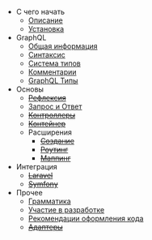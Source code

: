 - С чего начать
    - [Описание](/README)
    - [Установка](/installation)
- GraphQL
    - [Общая информация](/lang/common)
    - [Синтаксис](/lang/syntax)
    - [Система типов](/lang/types)
    - [Комментарии](/lang/comments)
    - [GraphQL Типы](/sdl/schema)
- Основы
    - ~~[Рефлексия](/reflection)~~
    - [Запрос и Ответ](/http)
    - ~~[Контроллеры](/controllers)~~
    - ~~[Контейнер](/container)~~
    - Расширения
        - ~~[Создание](/extensions)~~
        - ~~[Роутинг](/routes)~~
        - ~~[Маппинг](/mappers)~~
- Интеграция
    - ~~[Laravel](/laravel)~~
    - ~~[Symfony](/symfony)~~
- Прочее
    - [Грамматика](/grammar)
    - [Участие в разработке](/contributions)
    - [Рекомендации оформления кода](/codestyle)
    - ~~[Адаптеры](/adapters)~~
